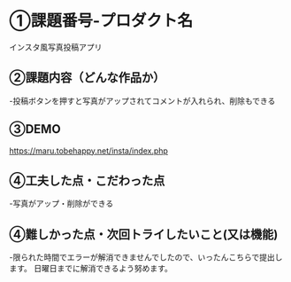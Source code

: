 # ①課題番号-プロダクト名
インスタ風写真投稿アプリ

## ②課題内容（どんな作品か）
-投稿ボタンを押すと写真がアップされてコメントが入れられ、削除もできる

## ③DEMO
https://maru.tobehappy.net/insta/index.php

## ④工夫した点・こだわった点
-写真がアップ・削除ができる


## ④難しかった点・次回トライしたいこと(又は機能)
-限られた時間でエラーが解消できませんでしたので、いったんこちらで提出します。
日曜日までに解消できるよう努めます。
